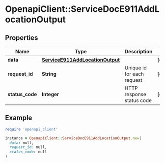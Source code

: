 # OpenapiClient::ServiceDocE911AddLocationOutput

## Properties

| Name | Type | Description | Notes |
| ---- | ---- | ----------- | ----- |
| **data** | [**ServiceE911AddLocationOutput**](ServiceE911AddLocationOutput.md) |  | [optional] |
| **request_id** | **String** | Unique id for each request | [optional] |
| **status_code** | **Integer** | HTTP response status code | [optional] |

## Example

```ruby
require 'openapi_client'

instance = OpenapiClient::ServiceDocE911AddLocationOutput.new(
  data: null,
  request_id: null,
  status_code: null
)
```

